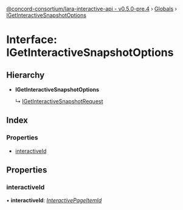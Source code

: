 [@concord-consortium/lara-interactive-api - v0.5.0-pre.4](../README.md) › [Globals](../globals.md) › [IGetInteractiveSnapshotOptions](igetinteractivesnapshotoptions.md)

# Interface: IGetInteractiveSnapshotOptions

## Hierarchy

* **IGetInteractiveSnapshotOptions**

  ↳ [IGetInteractiveSnapshotRequest](igetinteractivesnapshotrequest.md)

## Index

### Properties

* [interactiveId](igetinteractivesnapshotoptions.md#interactiveid)

## Properties

###  interactiveId

• **interactiveId**: *[InteractivePageItemId](../globals.md#interactivepageitemid)*

